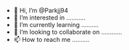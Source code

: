 - 👋 Hi, I’m @Parkjj94
- 👀 I’m interested in ...........
- 🌱 I’m currently learning ..........
- 💞️ I’m looking to collaborate on ............
- 📫 How to reach me ..........

<!---
Parkjj94/Parkjj94 is a ✨ special ✨ repository because its `README.md` (this file) appears on your GitHub profile.
You can click the Preview link to take a look at your changes.
--->
